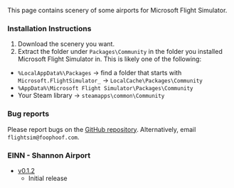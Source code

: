 This page contains scenery of some airports for Microsoft Flight Simulator.

### Installation Instructions

1. Download the scenery you want.
2. Extract the folder under `Packages\Community` in the folder you installed Microsoft Flight Simulator in. This is likely one of the following:
  * `%LocalAppData%\Packages` -> find a folder that starts with `Microsoft.FlightSimulator_` -> `LocalCache\Packages\Community`
  * `%AppData%\Microsoft Flight Simulator\Packages\Community`
  * Your Steam library -> `steamapps\common\Community`

### Bug reports

Please report bugs on the [GitHub repository](https://github.com/foophoof/flightsim-scenery/issues). Alternatively, email `flightsim@foophoof.com`.

### EINN - Shannon Airport

* [v0.1.2](https://foophoof-flightsim-scenery-use1.s3.amazonaws.com/einn/foophoof-airport-einn-shannon-v0.1.2.zip)
  * Initial release
